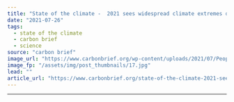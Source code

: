 ```yaml
---
title: "State of the climate -  2021 sees widespread climate extremes despite a cool start"
date: "2021-07-26"
tags: 
  - state of the climate
  - carbon brief
  - science
source: "carbon brief"
image_url: "https://www.carbonbrief.org/wp-content/uploads/2021/07/People-ride-on-a-waterlogged-road-in-Zhengzhou-after-torrential-rains_2G8FG6W-1-583x372.jpg"
image_fp: "/assets/img/post_thumbnails/17.jpg"
lead: ""
article_url: "https://www.carbonbrief.org/state-of-the-climate-2021-sees-widespread-climate-extremes-despite-a-cool-start"
---
```


---
